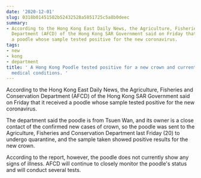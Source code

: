```yaml
---
date: '2020-12-01'
slug: 0318b01451502b52432528a5851725c5a8b0deec
summary:
- According to the Hong Kong East Daily News, the Agriculture, Fisheries and Conservation
  Department (AFCD) of the Hong Kong SAR Government said on Friday that it received
  a poodle whose sample tested positive for the new coronavirus.
tags:
- new
- kong
- department
title: ' A Hong Kong Poodle tested positive for a new crown and currently has no associated
  medical conditions. '
---
```


 According to the Hong Kong East Daily News, the Agriculture, Fisheries and Conservation Department (AFCD) of the Hong Kong SAR Government said on Friday that it received a poodle whose sample tested positive for the new coronavirus.

The department said the poodle is from Tsuen Wan, and its owner is a close contact of the confirmed new cases of crown, so the poodle was sent to the Agriculture, Fisheries and Conservation Department last Friday (20) to undergo quarantine, and the sample taken showed positive results for the new crown.

According to the report, however, the poodle does not currently show any signs of illness. AFCD will continue to closely monitor the poodle's status and will conduct several tests.

 
        